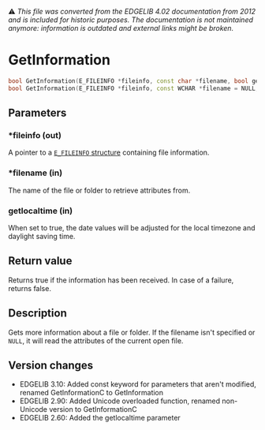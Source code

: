 :warning: _This file was converted from the EDGELIB 4.02 documentation from 2012 and is included for historic purposes. The documentation is not maintained anymore: information is outdated and external links might be broken._

# GetInformation


```c++
bool GetInformation(E_FILEINFO *fileinfo, const char *filename, bool getlocaltime = true) 
bool GetInformation(E_FILEINFO *fileinfo, const WCHAR *filename = NULL, bool getlocaltime = true)
```

## Parameters
### *fileinfo (out)
A pointer to a [`E_FILEINFO` structure](classefile_structures.md) containing file information.

### *filename (in)
The name of the file or folder to retrieve attributes from.

### getlocaltime (in)
When set to true, the date values will be adjusted for the local timezone and daylight saving time.

## Return value
Returns true if the information has been received. In case of a failure, returns false.

## Description
Gets more information about a file or folder. If the filename isn't specified or `NULL`, it will read the attributes of the current open file.

## Version changes
- EDGELIB 3.10: Added const keyword for parameters that aren't modified, renamed GetInformationC to GetInformation 
- EDGELIB 2.90: Added Unicode overloaded function, renamed non-Unicode version to GetInformationC 
- EDGELIB 2.60: Added the getlocaltime parameter

